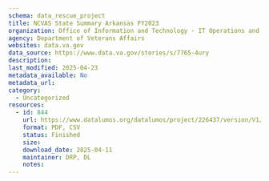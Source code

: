 ```yaml
---
schema: data_rescue_project 
title: NCVAS State Summary Arkansas FY2023
organization: Office of Information and Technology - IT Operations and Services (ITOPS)
agency: Department of Veterans Affairs
websites: data.va.gov
data_source: https://www.data.va.gov/stories/s/7765-4ury
description: 
last_modified: 2025-04-23
metadata_available: No
metadata_url: 
category:
  - Uncategorized
resources:
  - id: 844
    url: https://www.datalumos.org/datalumos/project/226437/version/V1/view
    format: PDF, CSV
    status: Finished
    size: 
    download_date: 2025-04-11
    maintainer: DRP, DL
    notes: 
---
```

